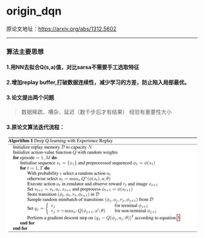 origin_dqn
===
原论文地址：https://arxiv.org/abs/1312.5602
___
### 算法主要思想
#### 1.用NN去拟合Q(s,a)值，对比sarsa不需要手工选取特征
#### 2.增加replay buffer,打破数据连续性，减少学习的方差，防止陷入局部最优。
#### 3.论文提出两个问题
> 数据稀疏、嘈杂、延迟（数千步后才有结果）
> 经验有重要性大小
#### 3.原论文算法迭代流程：
![image](https://github.com/applezjm/reinforcement_learning/blob/master/origin_dqn/image.png)
